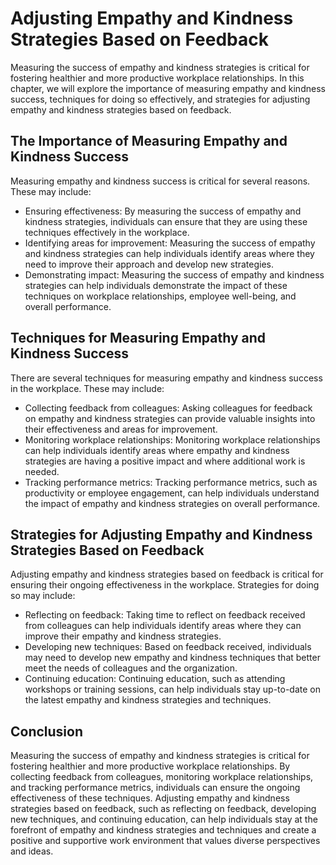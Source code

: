 Adjusting Empathy and Kindness Strategies Based on Feedback
==============================================================================================================

Measuring the success of empathy and kindness strategies is critical for fostering healthier and more productive workplace relationships. In this chapter, we will explore the importance of measuring empathy and kindness success, techniques for doing so effectively, and strategies for adjusting empathy and kindness strategies based on feedback.

The Importance of Measuring Empathy and Kindness Success
--------------------------------------------------------

Measuring empathy and kindness success is critical for several reasons. These may include:

* Ensuring effectiveness: By measuring the success of empathy and kindness strategies, individuals can ensure that they are using these techniques effectively in the workplace.
* Identifying areas for improvement: Measuring the success of empathy and kindness strategies can help individuals identify areas where they need to improve their approach and develop new strategies.
* Demonstrating impact: Measuring the success of empathy and kindness strategies can help individuals demonstrate the impact of these techniques on workplace relationships, employee well-being, and overall performance.

Techniques for Measuring Empathy and Kindness Success
-----------------------------------------------------

There are several techniques for measuring empathy and kindness success in the workplace. These may include:

* Collecting feedback from colleagues: Asking colleagues for feedback on empathy and kindness strategies can provide valuable insights into their effectiveness and areas for improvement.
* Monitoring workplace relationships: Monitoring workplace relationships can help individuals identify areas where empathy and kindness strategies are having a positive impact and where additional work is needed.
* Tracking performance metrics: Tracking performance metrics, such as productivity or employee engagement, can help individuals understand the impact of empathy and kindness strategies on overall performance.

Strategies for Adjusting Empathy and Kindness Strategies Based on Feedback
--------------------------------------------------------------------------

Adjusting empathy and kindness strategies based on feedback is critical for ensuring their ongoing effectiveness in the workplace. Strategies for doing so may include:

* Reflecting on feedback: Taking time to reflect on feedback received from colleagues can help individuals identify areas where they can improve their empathy and kindness strategies.
* Developing new techniques: Based on feedback received, individuals may need to develop new empathy and kindness techniques that better meet the needs of colleagues and the organization.
* Continuing education: Continuing education, such as attending workshops or training sessions, can help individuals stay up-to-date on the latest empathy and kindness strategies and techniques.

Conclusion
----------

Measuring the success of empathy and kindness strategies is critical for fostering healthier and more productive workplace relationships. By collecting feedback from colleagues, monitoring workplace relationships, and tracking performance metrics, individuals can ensure the ongoing effectiveness of these techniques. Adjusting empathy and kindness strategies based on feedback, such as reflecting on feedback, developing new techniques, and continuing education, can help individuals stay at the forefront of empathy and kindness strategies and techniques and create a positive and supportive work environment that values diverse perspectives and ideas.


